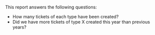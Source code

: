 This report answers the following questions:

- How many tickets of each type have been created?
- Did we have more tickets of type X created this year than previous years?